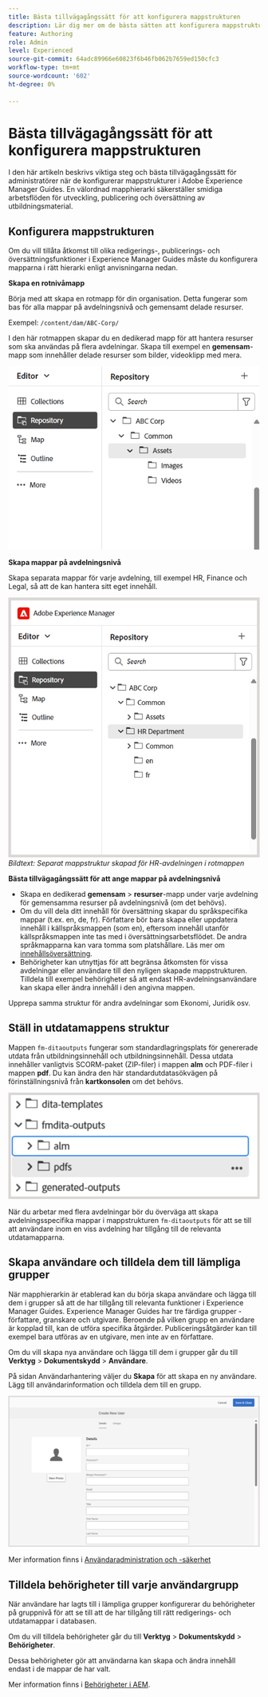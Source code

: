 ```yaml
---
title: Bästa tillvägagångssätt för att konfigurera mappstrukturen
description: Lär dig mer om de bästa sätten att konfigurera mappstrukturen när du arbetar med utbildningsmaterial i Experience Manager Guides.
feature: Authoring
role: Admin
level: Experienced
source-git-commit: 64adc89966e60823f6b46fb062b7659ed150cfc3
workflow-type: tm+mt
source-wordcount: '602'
ht-degree: 0%

---
```


# Bästa tillvägagångssätt för att konfigurera mappstrukturen

I den här artikeln beskrivs viktiga steg och bästa tillvägagångssätt för administratörer när de konfigurerar mappstrukturer i Adobe Experience Manager Guides. En välordnad mapphierarki säkerställer smidiga arbetsflöden för utveckling, publicering och översättning av utbildningsmaterial.

## Konfigurera mappstrukturen

Om du vill tillåta åtkomst till olika redigerings-, publicerings- och översättningsfunktioner i Experience Manager Guides måste du konfigurera mapparna i rätt hierarki enligt anvisningarna nedan.

**Skapa en rotnivåmapp**

Börja med att skapa en rotmapp för din organisation. Detta fungerar som bas för alla mappar på avdelningsnivå och gemensamt delade resurser.

Exempel: `/content/dam/ABC-Corp/`

I den här rotmappen skapar du en dedikerad mapp för att hantera resurser som ska användas på flera avdelningar. Skapa till exempel en **gemensam**-mapp som innehåller delade resurser som bilder, videoklipp med mera.

![](assets/root-level-folder.png)

**Skapa mappar på avdelningsnivå**

Skapa separata mappar för varje avdelning, till exempel HR, Finance och Legal, så att de kan hantera sitt eget innehåll.

![](assets/department-level-folders.png)
*Bildtext: Separat mappstruktur skapad för HR-avdelningen i rotmappen*

**Bästa tillvägagångssätt för att ange mappar på avdelningsnivå**

- Skapa en dedikerad **gemensam** > **resurser**-mapp under varje avdelning för gemensamma resurser på avdelningsnivå (om det behövs).
- Om du vill dela ditt innehåll för översättning skapar du språkspecifika mappar (t.ex. en, de, fr). Författare bör bara skapa eller uppdatera innehåll i källspråksmappen (som en), eftersom innehåll utanför källspråksmappen inte tas med i översättningsarbetsflödet. De andra språkmapparna kan vara tomma som platshållare. Läs mer om [innehållsöversättning](../user-guide/translation.md).
- Behörigheter kan utnyttjas för att begränsa åtkomsten för vissa avdelningar eller användare till den nyligen skapade mappstrukturen. Tilldela till exempel behörigheter så att endast HR-avdelningsanvändare kan skapa eller ändra innehåll i den angivna mappen.

Upprepa samma struktur för andra avdelningar som Ekonomi, Juridik osv.

## Ställ in utdatamappens struktur

Mappen `fm-ditaoutputs` fungerar som standardlagringsplats för genererade utdata från utbildningsinnehåll och utbildningsinnehåll. Dessa utdata innehåller vanligtvis SCORM-paket (ZIP-filer) i mappen **alm** och PDF-filer i mappen **pdf**. Du kan ändra den här standardutdatasökvägen på förinställningsnivå från **kartkonsolen** om det behövs.

![](assets/fmdita-output-lc.png)

När du arbetar med flera avdelningar bör du överväga att skapa avdelningsspecifika mappar i mappstrukturen `fm-ditaoutputs` för att se till att användare inom en viss avdelning har tillgång till de relevanta utdatamapparna.

## Skapa användare och tilldela dem till lämpliga grupper

När mapphierarkin är etablerad kan du börja skapa användare och lägga till dem i grupper så att de har tillgång till relevanta funktioner i Experience Manager Guides. Experience Manager Guides har tre färdiga grupper - författare, granskare och utgivare. Beroende på vilken grupp en användare är kopplad till, kan de utföra specifika åtgärder. Publiceringsåtgärder kan till exempel bara utföras av en utgivare, men inte av en författare.

Om du vill skapa nya användare och lägga till dem i grupper går du till **Verktyg** > **Dokumentskydd** > **Användare**.

På sidan Användarhantering väljer du **Skapa** för att skapa en ny användare. Lägg till användarinformation och tilldela dem till en grupp.

![](assets/create-users-page.png)

Mer information finns i [Användaradministration och -säkerhet](../cs-install-guide/user-admin-sec.md)


## Tilldela behörigheter till varje användargrupp

När användare har lagts till i lämpliga grupper konfigurerar du behörigheter på gruppnivå för att se till att de har tillgång till rätt redigerings- och utdatamappar i databasen.

Om du vill tilldela behörigheter går du till **Verktyg** > **Dokumentskydd** > **Behörigheter**.

Dessa behörigheter gör att användarna kan skapa och ändra innehåll endast i de mappar de har valt.

Mer information finns i [Behörigheter i AEM](https://experienceleague.adobe.com/sv/docs/experience-manager-65/content/security/security#permissions-in-aem).

